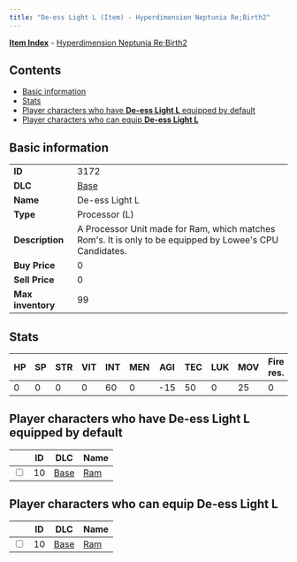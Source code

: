 ```yaml
---
title: "De-ess Light L (Item) - Hyperdimension Neptunia Re;Birth2"
---
```


[**Item Index**](/neptunia/rb2/item/index.html) - [Hyperdimension Neptunia Re;Birth2](/neptunia/rb2)

## Contents

- [Basic information](#basic-information)
- [Stats](#stats)
- [Player characters who have **De-ess Light L** equipped by default](#player-characters-who-have-de-ess-light-l-equipped-by-default)
- [Player characters who can equip **De-ess Light L**](#player-characters-who-can-equip-de-ess-light-l)

## Basic information

|   |   |
| -- | -- |
| **ID** | 3172 |
| **DLC** | [Base](/neptunia/rb2/dlc/0-base.html) |
| **Name** | De-ess Light L |
| **Type** | Processor (L) |
| **Description** | A Processor Unit made for Ram, which matches Rom's. It is only to be equipped by Lowee's CPU Candidates. |
| **Buy Price** | 0 |
| **Sell Price** | 0 |
| **Max inventory** | 99 |

## Stats

| HP | SP | STR | VIT | INT | MEN | AGI | TEC | LUK | MOV | Fire res. | Ice res. | Wind res. | Lightning res. |
| -- | -- | --- | --- | --- | --- | --- | --- | --- | --- | --------- | -------- | --------- | -------------- |
| 0 | 0 | 0 | 0 | 60 | 0 | -15 | 50 | 0 | 25 | 0 | 0 | 0 | 0 |

## Player characters who have **De-ess Light L** equipped by default

|    | ID | DLC | Name |
| -- | -- | --- | ---- |
| <input type="checkbox" id="rb2-player-0-10" class="trackbox" /> | 10 | [Base](/neptunia/rb2/dlc/0-base.html) | [Ram](/neptunia/rb2/player/0-10-ram.html) |

## Player characters who can equip **De-ess Light L**

|    | ID | DLC | Name |
| -- | -- | --- | ---- |
| <input type="checkbox" id="rb2-player-0-10" class="trackbox" /> | 10 | [Base](/neptunia/rb2/dlc/0-base.html) | [Ram](/neptunia/rb2/player/0-10-ram.html) |